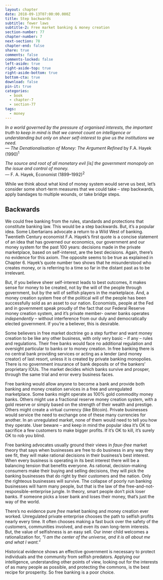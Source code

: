 ```yaml
---
layout: chapter
date: 2018-09-13T07:00:00.000Z
title: Step backwards
subtitle: fewer laws
subtitle-2: Free market banking & money creation
section-number: 77
chapter-number: 7
next-section: 78
chapter-end: false
share: true
comments: false
comments-locked: false
left-aside: true
right-aside-top: true
right-aside-bottom: true
bottom-cta: true
download: false
pin-it: true
categories:
  - book
  - chapter-7
  - section-77
tags:
  - money
---
```

_In a world governed by the pressure of organised interests, the important truth
to keep in mind is that we cannot count on intelligence or understanding but
only on sheer self-interest to give us the institutions we need._\
— _The Denationalisation of Money: The Argument Refined_ by F.A. Hayek (1990)<sup>1</sup>

_The source and root of all monetary evil \[is] the government monopoly on
the issue and control of money._\
— F. A. Hayek, Economist (1899–1992)<sup>2</sup>

While we think about what kind of money system would serve
us best, let’s consider some short-term measures that we could
take – step backwards, apply bandages to multiple wounds, or take
bridge steps.

## Backwards

We could free banking from the rules, standards and protections that
constitute banking law. This would be a step backwards. But, it’s a
popular idea. Some Libertarians advocate a return to a Wild West of
banking. Twentieth Century economist F.A. Hayek’s first quote is a
concise statement of an idea that has governed our economics, our
government and our money system for the past 100 years: decisions
made in the private marketplace, based on self-interest, are the best
decisions. Again, there’s no evidence for this axiom. The opposite
seems to be true as explained in Chapter 6. Hayek’s quote number
two shows that he misunderstood who creates money, or is referring
to a time so far in the distant past as to be irrelevant.

But, if you believe sheer self-interest leads to best outcomes, it makes
sense for money to be created, not by the will of the people through
government, but by the will of selfish players in the marketplace. And,
a money creation system free of the political will of the people has
been successfully sold as an asset to our nation. Economists, people
at the Fed and in government speak proudly of the fact that our
Federal Reserve money creation system, and it’s private member-
owner banks operates _independently_ – without interference from our
duly and democratically elected government. If you’re a believer, this
is desirable.

Some believers in free market doctrine go a step further and want
money creation to be like any other business, with only very basic – if
any – rules and regulations. Their free banks would face no additional
regulation and oversight particular to banks or to money creation.
In free banking there is no central bank providing services or acting
as a lender (and money creator) of last resort, unless it is created by
private banking monopolies. There is no government insurance of
bank deposits or of the bankers’ proprietary IOUs. The market decides
which banks survive and prosper, through the same trial and error
every business faces.

Free banking would allow anyone to become a bank and provide
both banking and money creation services in a free and unregulated
marketplace. Some banks might operate as 100% gold commodity
money banks. Others might use a fractional reserve money creation
system, with a gold reserve or simply based on the strength of their
wealth and prestige. Others might create a virtual currency (like
Bitcoin). Private businesses would service the need to exchange one
of these many currencies for another. In an unregulated market, none
of them would need to tell you how they operate. User beware – and
keep in mind the popular idea it’s OK to sacrifice a few customers to
make bigger profits. If it’s OK to kill, it’s surely OK to rob you blind.

Free banking advocates usually ground their views in _faux-free_ market
theory that says when businesses are free to do business in any way
they see fit, they will make rational decisions in their business’s
best interest. When every business is operating in its best interest
there will be a balancing tension that benefits everyone. As rational,
decision-making consumers make their buying and selling decisions,
they will pick the banking businesses that do right by their customers and the nation. Only the righteous businesses will survive. The
collapse of poorly run banking businesses will harm many people, but
that is the law of the free-and-not-responsible-enterprise jungle. In
theory, smart people don’t pick loser banks. If someone picks a loser
bank and loses their money, that’s just the way of the world.

There’s no evidence pure _free_ market banking and money creation
ever worked. Unregulated private enterprise chooses the path to
selfish profits nearly every time. It often chooses making a fast buck
over the safety of the customers, communities involved, and even its
own long-term interests. But, the value of selfishness is an easy sell.
Our inner child welcomes a rationalization for, _“I am the center of the
universe, and it is all about me and what I want.”_

Historical evidence shows an effective government is necessary
to protect individuals and the community from selfish predators.
Applying our intelligence, understanding other points of view,
looking out for the interests of as many people as possible, and
protecting the commons, is the best recipe for prosperity. So free
banking is a poor choice.
